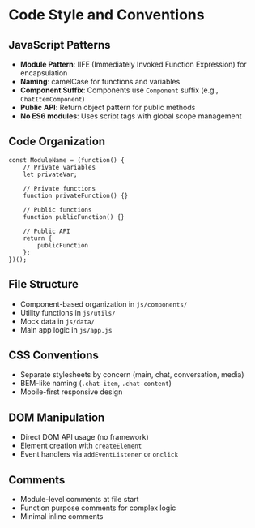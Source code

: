 # Code Style and Conventions

## JavaScript Patterns
- **Module Pattern**: IIFE (Immediately Invoked Function Expression) for encapsulation
- **Naming**: camelCase for functions and variables
- **Component Suffix**: Components use `Component` suffix (e.g., `ChatItemComponent`)
- **Public API**: Return object pattern for public methods
- **No ES6 modules**: Uses script tags with global scope management

## Code Organization
```
const ModuleName = (function() {
    // Private variables
    let privateVar;
    
    // Private functions
    function privateFunction() {}
    
    // Public functions
    function publicFunction() {}
    
    // Public API
    return {
        publicFunction
    };
})();
```

## File Structure
- Component-based organization in `js/components/`
- Utility functions in `js/utils/`
- Mock data in `js/data/`
- Main app logic in `js/app.js`

## CSS Conventions
- Separate stylesheets by concern (main, chat, conversation, media)
- BEM-like naming (`.chat-item`, `.chat-content`)
- Mobile-first responsive design

## DOM Manipulation
- Direct DOM API usage (no framework)
- Element creation with `createElement`
- Event handlers via `addEventListener` or `onclick`

## Comments
- Module-level comments at file start
- Function purpose comments for complex logic
- Minimal inline comments